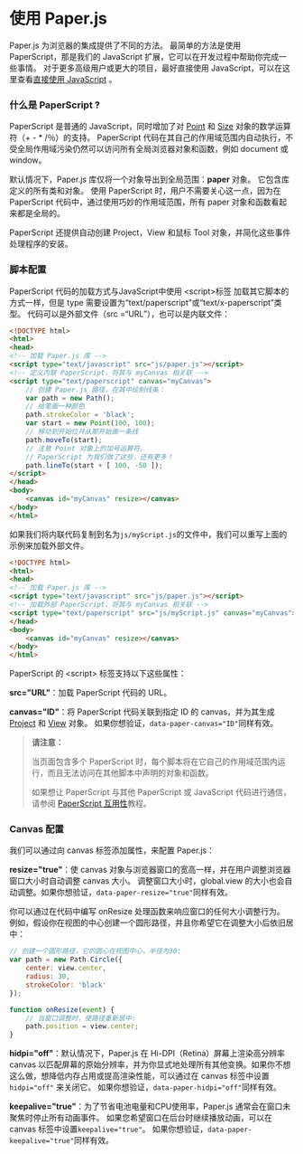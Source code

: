 # 使用 Paper.js

Paper.js 为浏览器的集成提供了不同的方法。 最简单的方法是使用 PaperScript，那是我们的 JavaScript 扩展，它可以在开发过程中帮助你完成一些事情。 对于更多高级用户或更大的项目，最好直接使用 JavaScript，可以在这里查看[直接使用 JavaScript](http://paperjs.org/tutorials/getting-started/using-javascript-directly/) 。

### 什么是 PaperScript ?

PaperScript 是普通的 JavaScript，同时增加了对 [Point](http://paperjs.org/reference/point) 和 [Size](http://paperjs.org/reference/size) 对象的数学运算符（+ - \* /％）的支持。 PaperScript 代码在其自己的作用域范围内自动执行，不受全局作用域污染仍然可以访问所有全局浏览器对象和函数，例如 document 或 window。

默认情况下，Paper.js 库仅将一个对象导出到全局范围：**paper** 对象。 它包含库定义的所有类和对象。 使用 PaperScript 时，用户不需要关心这一点，因为在 PaperScript 代码中，通过使用巧妙的作用域范围，所有 paper 对象和函数看起来都是全局的。

PaperScript 还提供自动创建 Project，View 和鼠标 Tool 对象，并简化这些事件处理程序的安装。

### 脚本配置

PaperScript 代码的加载方式与JavaScript中使用 &lt;script&gt;标签 加载其它脚本的方式一样，但是 type 需要设置为“text/paperscript”或“text/x-paperscript”类型。 代码可以是外部文件（src =“URL”），也可以是内联文件：

```html
<!DOCTYPE html>
<html>
<head>
<!-- 加载 Paper.js 库 -->
<script type="text/javascript" src="js/paper.js"></script>
<!-- 定义内联 PaperScript，将其与 myCanvas 相关联 -->
<script type="text/paperscript" canvas="myCanvas">
    // 创建 Paper.js 路径，在其中绘制线条：
    var path = new Path();
    // 给笔画一种颜色
    path.strokeColor = 'black';
    var start = new Point(100, 100);
    // 移动到开始位并从那开始画一条线
    path.moveTo(start);
    // 注意 Point 对象上的加号运算符。
    // PaperScript 为我们做了这些，还有更多！
    path.lineTo(start + [ 100, -50 ]);
</script>
</head>
<body>
    <canvas id="myCanvas" resize></canvas>
</body>
</html>
```

如果我们将内联代码复制到名为`js/myScript.js`的文件中，我们可以重写上面的示例来加载外部文件。

```html
<!DOCTYPE html>
<html>
<head>
<!-- 加载 Paper.js 库 -->
<script type="text/javascript" src="js/paper.js"></script>
<!-- 加载外部 PaperScript，将其与 myCanvas 相关联 -->
<script type="text/paperscript" src="js/myScript.js" canvas="myCanvas"></script>
</head>
<body>
    <canvas id="myCanvas" resize></canvas>
</body>
</html>
```

PaperScript 的 &lt;script&gt; 标签支持以下这些属性：

**src="URL"**：加载 PaperScript 代码的 URL。

**canvas="ID"**：将 PaperScript 代码关联到指定 ID 的 canvas，并为其生成 [Project](http://paperjs.org/reference/project) 和 [View](http://paperjs.org/reference/view) 对象。 如果你想验证，`data-paper-canvas="ID"`同样有效。

> **请注意：**
>
> 当页面包含多个 PaperScript 时，每个脚本将在它自己的作用域范围内运行，而且无法访问在其他脚本中声明的对象和函数。
>
> 如果想让 PaperScript 与其他 PaperScript 或 JavaScript 代码进行通信，请参阅 [PaperScript 互用性](http://paperjs.org/tutorials/getting-started/paperscript-interoperability/)教程。

### Canvas 配置

我们可以通过向 canvas 标签添加属性，来配置 Paper.js：

**resize="true"**：使 canvas 对象与浏览器窗口的宽高一样，并在用户调整浏览器窗口大小时自动调整 canvas 大小。 调整窗口大小时，global.view 的大小也会自动调整。如果你想验证，`data-paper-resize="true"`同样有效。

你可以通过在代码中编写 onResize 处理函数来响应窗口的任何大小调整行为。 例如，假设你在视图的中心创建一个圆形路径，并且你希望它在调整大小后依旧居中：

```js
// 创建一个圆形路径，它的圆心在视图中心，半径为30:
var path = new Path.Circle({
    center: view.center,
    radius: 30,
    strokeColor: 'black'
});

function onResize(event) {
    // 当窗口调整时，使路径重新居中:
    path.position = view.center;
}
```

**hidpi="off"**：默认情况下，Paper.js 在 Hi-DPI（Retina）屏幕上渲染高分辨率 canvas 以匹配屏幕的原始分辨率，并为你显式地处理所有其他变换。如果你不想这么做，想降低内存占用或提高渲染性能，可以通过在 canvas 标签中设置 `hidpi="off"` 来关闭它。 如果你想验证，`data-paper-hidpi="off"`同样有效。

**keepalive="true"**：为了节省电池电量和CPU使用率，Paper.js 通常会在窗口未聚焦时停止所有动画事件。 如果您希望窗口在后台时继续播放动画，可以在 canvas 标签中设置`keepalive="true"`。 如果你想验证，`data-paper-keepalive="true"`同样有效。

